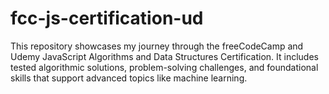# fcc-js-certification-ud
This repository showcases my journey through the freeCodeCamp and Udemy JavaScript Algorithms and Data Structures Certification. It includes tested algorithmic solutions, problem-solving challenges, and foundational skills that support advanced topics like machine learning.
